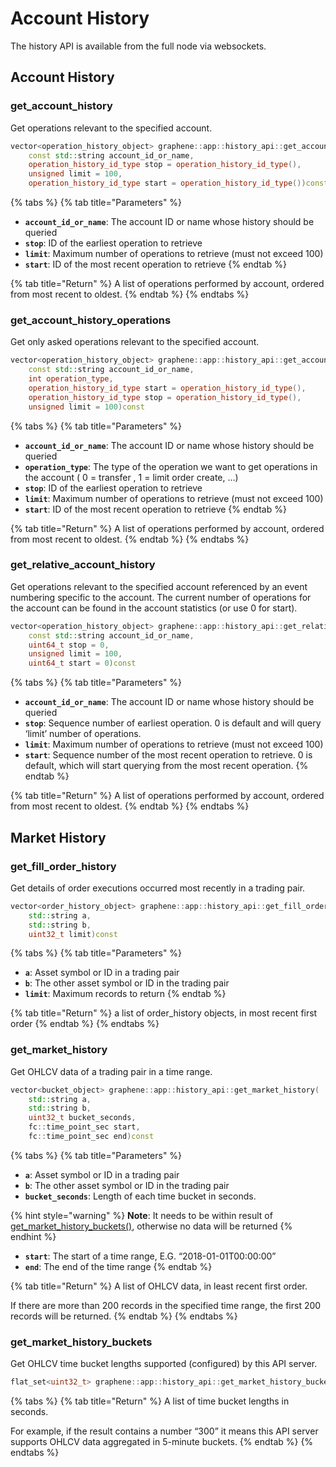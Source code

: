 # Account History

The history API is available from the full node via websockets.

## Account History

### get\_account\_history

Get operations relevant to the specified account.

```cpp
vector<operation_history_object> graphene::app::history_api::get_account_history(
    const std::string account_id_or_name, 
    operation_history_id_type stop = operation_history_id_type(), 
    unsigned limit = 100, 
    operation_history_id_type start = operation_history_id_type())const
```

{% tabs %}
{% tab title="Parameters" %}
* **`account_id_or_name`**: The account ID or name whose history should be queried
* **`stop`**: ID of the earliest operation to retrieve
* **`limit`**: Maximum number of operations to retrieve (must not exceed 100)
* **`start`**: ID of the most recent operation to retrieve
{% endtab %}

{% tab title="Return" %}
A list of operations performed by account, ordered from most recent to oldest.
{% endtab %}
{% endtabs %}

### get\_account\_history\_operations

Get only asked operations relevant to the specified account.

```cpp
vector<operation_history_object> graphene::app::history_api::get_account_history_operations(
    const std::string account_id_or_name, 
    int operation_type, 
    operation_history_id_type start = operation_history_id_type(), 
    operation_history_id_type stop = operation_history_id_type(), 
    unsigned limit = 100)const
```

{% tabs %}
{% tab title="Parameters" %}
* **`account_id_or_name`**: The account ID or name whose history should be queried
* **`operation_type`**: The type of the operation we want to get operations in the account ( 0 = transfer , 1 = limit order create, …)
* **`stop`**: ID of the earliest operation to retrieve
* **`limit`**: Maximum number of operations to retrieve (must not exceed 100)
* **`start`**: ID of the most recent operation to retrieve
{% endtab %}

{% tab title="Return" %}
A list of operations performed by account, ordered from most recent to oldest.
{% endtab %}
{% endtabs %}

### get\_relative\_account\_history

Get operations relevant to the specified account referenced by an event numbering specific to the account. The current number of operations for the account can be found in the account statistics (or use 0 for start).

```cpp
vector<operation_history_object> graphene::app::history_api::get_relative_account_history(
    const std::string account_id_or_name, 
    uint64_t stop = 0, 
    unsigned limit = 100, 
    uint64_t start = 0)const
```

{% tabs %}
{% tab title="Parameters" %}
* **`account_id_or_name`**: The account ID or name whose history should be queried
* **`stop`**: Sequence number of earliest operation. 0 is default and will query ‘limit’ number of operations.
* **`limit`**: Maximum number of operations to retrieve (must not exceed 100)
* **`start`**: Sequence number of the most recent operation to retrieve. 0 is default, which will start querying from the most recent operation.
{% endtab %}

{% tab title="Return" %}
A list of operations performed by account, ordered from most recent to oldest.
{% endtab %}
{% endtabs %}

## Market History

### get\_fill\_order\_history

Get details of order executions occurred most recently in a trading pair.

```cpp
vector<order_history_object> graphene::app::history_api::get_fill_order_history(
    std::string a, 
    std::string b, 
    uint32_t limit)const
```

{% tabs %}
{% tab title="Parameters" %}
* **`a`**: Asset symbol or ID in a trading pair
* **`b`**: The other asset symbol or ID in the trading pair
* **`limit`**: Maximum records to return
{% endtab %}

{% tab title="Return" %}
a list of order\_history objects, in most recent first order
{% endtab %}
{% endtabs %}

### get\_market\_history

Get OHLCV data of a trading pair in a time range.

```cpp
vector<bucket_object> graphene::app::history_api::get_market_history(
    std::string a, 
    std::string b, 
    uint32_t bucket_seconds, 
    fc::time_point_sec start, 
    fc::time_point_sec end)const
```

{% tabs %}
{% tab title="Parameters" %}
* **`a`**: Asset symbol or ID in a trading pair
* **`b`**: The other asset symbol or ID in the trading pair
* **`bucket_seconds`**: Length of each time bucket in seconds.&#x20;

{% hint style="warning" %}
**Note**: It needs to be within result of [get\_market\_history\_buckets()](https://app.gitbook.com/s/-McxsyggfxkblmD-4Tzy/api-reference/peerplays-core-api/account-history-api.md#get\_market\_history\_buckets), otherwise no data will be returned
{% endhint %}

* **`start`**: The start of a time range, E.G. “2018-01-01T00:00:00”
* **`end`**: The end of the time range
{% endtab %}

{% tab title="Return" %}
A list of OHLCV data, in least recent first order.

If there are more than 200 records in the specified time range, the first 200 records will be returned.
{% endtab %}
{% endtabs %}

### get\_market\_history\_buckets

Get OHLCV time bucket lengths supported (configured) by this API server.

```cpp
flat_set<uint32_t> graphene::app::history_api::get_market_history_buckets()const
```

{% tabs %}
{% tab title="Return" %}
A list of time bucket lengths in seconds.

For example, if the result contains a number “300” it means this API server supports OHLCV data aggregated in 5-minute buckets.
{% endtab %}
{% endtabs %}

